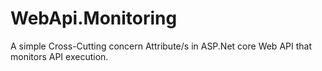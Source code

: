 # WebApi.Monitoring
A simple Cross-Cutting concern Attribute/s in ASP.Net core Web API that monitors API execution.

